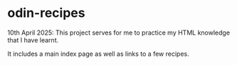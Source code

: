 # odin-recipes

10th April 2025:
This project serves for me to practice my HTML knowledge that I have learnt. 

It includes a main index page as well as links to a few recipes.

